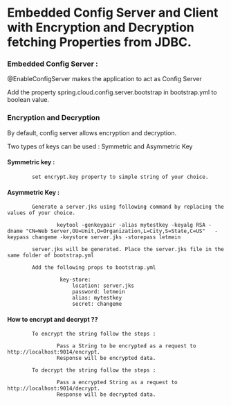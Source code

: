 # Embedded Config Server and Client with Encryption and Decryption fetching Properties from JDBC.

### Embedded Config Server :

@EnableConfigServer makes the application to act as Config Server

Add the property spring.cloud.config.server.bootstrap in bootstrap.yml to boolean value.


### Encryption and Decryption

By default, config server allows encryption and decryption.

Two types of keys can be used : Symmetric and Asymmetric Key

#### Symmetric key : 
		
			set encrypt.key property to simple string of your choice. 

#### Asymmetric Key :

			Generate a server.jks using following command by replacing the values of your choice.

					keytool -genkeypair -alias mytestkey -keyalg RSA -dname "CN=Web Server,OU=Unit,O=Organization,L=City,S=State,C=US"   -keypass changeme -keystore server.jks -storepass letmein

			server.jks will be generated. Place the server.jks file in the same folder of bootstrap.yml

			Add the following props to bootstrap.yml 

					 key-store:
   						 location: server.jks
   						 password: letmein
    					 alias: mytestkey
  						 secret: changeme 


#### How to encrypt and decrypt ??

			To encrypt the string follow the steps : 

					Pass a String to be encrypted as a request to http://localhost:9014/encrypt. 
					Response will be encrypted data.
			
			To decrypt the string follow the steps : 
			
					Pass a encrypted String as a request to http://localhost:9014/decrypt. 
					Response will be decrypted data.


